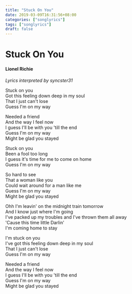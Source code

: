 ```yaml
---
title: "Stuck On You"
date: 2019-03-09T16:31:56+08:00
categories: ["songlyrics"]
tags: ["songlyrics"]
draft: false
---
```

# Stuck On You
#### Lionel Richie
*Lyrics interpreted by syncster31*

Stuck on you<br>
Got this feeling down deep in my soul<br>
That I just can't lose<br>
Guess I'm on my way

Needed a friend<br>
And the way I feel now <br>
I guess I'll be with you 'till the end<br>
Guess I'm on my way<br>
Might be glad you stayed

Stuck on you<br>
Been a fool too long<br>
I guess it's time for me to come on home<br>
Guess I'm on my way

So hard to see<br>
That a woman like you<br>
Could wait around for a man like me<br>
Guess I'm on my way<br>
Might be glad you stayed

Ohh I'm leavin' on the midnight train tomorrow<br>
And I know just where I'm going<br>
I've packed up my troubles and I've thrown them all away<br>
'Cause this time little Darlin'<br>
I'm coming home to stay

I'm stuck on you<br>
I've got this feeling down deep in my soul<br>
That I just can't lose<br>
Guess I'm on my way

Needed a friend<br>
And the way I feel now <br>
I guess I'll be with you 'till the end<br>
Guess I'm on my way<br>
Might be glad you stayed